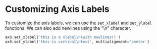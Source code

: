 # Customizing Axis Labels

To customize the axis labels, we can use the `set_xlabel` and `set_ylabel` functions. We can also add newlines using the "\n" character.

```python
ax0.set_xlabel('this is a xlabel\n(with newlines!)')
ax0.set_ylabel('this is vertical\ntest', multialignment='center')
```

